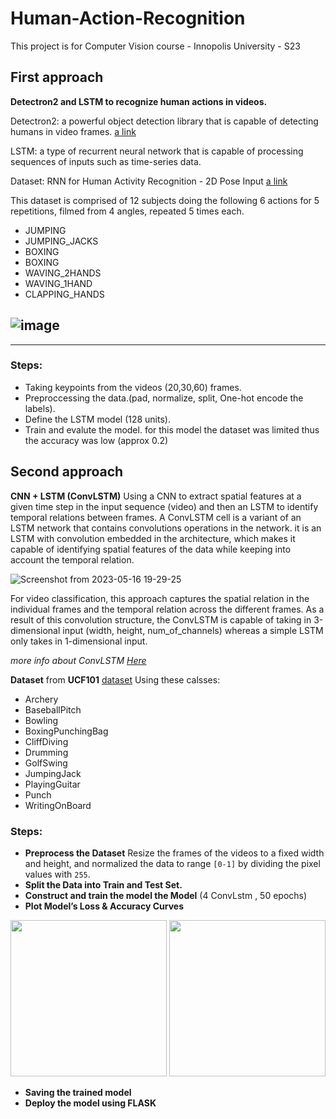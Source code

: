 # Human-Action-Recognition
This project is for Computer Vision course - Innopolis University - S23

## First approach 
**Detectron2 and LSTM to recognize human actions in videos.** 

Detectron2: a powerful object detection library that is capable of detecting humans in video frames. [a link](https://github.com/facebookresearch/detectron2)

LSTM: a type of recurrent neural network that is capable of processing sequences of inputs such as time-series data.

Dataset: RNN for Human Activity Recognition - 2D Pose Input [a link](https://github.com/stuarteiffert/RNN-for-Human-Activity-Recognition-using-2D-Pose-Input#dataset-overview)

This dataset is comprised of 12 subjects doing the following 6 actions for 5 repetitions, filmed from 4 angles, repeated 5 times each.

 * JUMPING
 * JUMPING_JACKS
 * BOXING
 * BOXING
 * WAVING_2HANDS
 * WAVING_1HAND
 * CLAPPING_HANDS

![image](https://github.com/stuarteiffert/RNN-for-Human-Activity-Recognition-using-2D-Pose-Input/blob/master/images/boxing_all_views.gif)
-------------------------------
-------------------------------
### Steps:
* Taking keypoints from the videos (20,30,60) frames.
* Preproccessing the data.(pad, normalize, split, One-hot encode the labels).
* Define the LSTM model (128 units).
* Train and evalute the model.
for this model the dataset was limited thus the accuracy was low (approx 0.2)

## Second approach 
**CNN + LSTM (ConvLSTM)** Using a CNN to extract spatial features at a given time step in the input sequence (video) and then an LSTM to identify temporal relations between frames.
A ConvLSTM cell is a variant of an LSTM network that contains convolutions operations in the network. it is an LSTM with convolution embedded in the architecture, which makes it capable of identifying spatial features of the data while keeping into account the temporal relation.






![Screenshot from 2023-05-16 19-29-25](https://github.com/Ghadeer-Issa92/Human-Action-Recognition/assets/113966581/3a9ec0ee-01eb-4525-9515-2df8f26bf9db)

For video classification, this approach captures the spatial relation in the individual frames and the temporal relation across the different frames.
As a result of this convolution structure, the ConvLSTM is capable of taking in 3-dimensional input (width, height, num_of_channels) whereas a simple LSTM only takes in 1-dimensional input.

*more info about ConvLSTM [Here](https://medium.com/neuronio/an-introduction-to-convlstm-55c9025563a7)*

**Dataset** from  **UCF101** [dataset](https://www.crcv.ucf.edu/data/UCF101.php) Using these calsses:
  * Archery
  * BaseballPitch
  * Bowling
  * BoxingPunchingBag
  * CliffDiving
  * Drumming
  * GolfSwing
  * JumpingJack
  * PlayingGuitar
  * Punch
  * WritingOnBoard
  
    
### Steps:
* **Preprocess the Dataset** Resize the frames of the videos to a fixed width and height, and normalized the data to range `[0-1]` by dividing the pixel values with `255`.
* **Split the Data into Train and Test Set.** 
* **Construct and train the model the Model** (4 ConvLstm , 50 epochs)
* **Plot Model’s Loss & Accuracy Curves**
<!-- 
 ![output](https://github.com/Ghadeer-Issa92/Human-Action-Recognition/assets/113966581/821c95e9-a87d-49ca-81e5-69d162dde2d0) ![output1](https://github.com/Ghadeer-Issa92/Human-Action-Recognition/assets/113966581/266486c0-4fda-4a20-ad4a-64d54876a372) -->
 <img src="https://github.com/Ghadeer-Issa92/Human-Action-Recognition/assets/113966581/821c95e9-a87d-49ca-81e5-69d162dde2d0" width="250" height="250">  <img src="https://github.com/Ghadeer-Issa92/Human-Action-Recognition/assets/113966581/266486c0-4fda-4a20-ad4a-64d54876a372" width="250" height="250">
 * **Saving the trained model**
 * **Deploy the model using FLASK**



